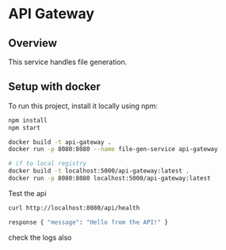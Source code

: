 
# API Gateway

## Overview
This service handles file generation.

## Setup with docker
To run this project, install it locally using npm:

```bash
npm install
npm start

docker build -t api-gateway .
docker run -p 8080:8080 --name file-gen-service api-gateway

# if to local registry
docker build -t localhost:5000/api-gateway:latest .
docker run -p 8080:8080 localhost:5000/api-gateway:latest
```
Test the api 
```bash
curl http://localhost:8080/api/health
```
```bash
response { "message": "Hello from the API!" }
```
check the logs also
